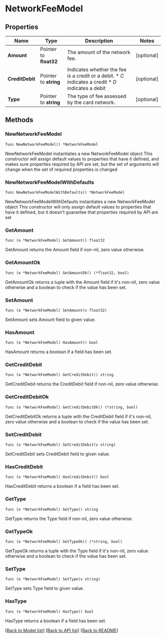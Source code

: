 # NetworkFeeModel

## Properties

Name | Type | Description | Notes
------------ | ------------- | ------------- | -------------
**Amount** | Pointer to **float32** | The amount of the network fee. | [optional] 
**CreditDebit** | Pointer to **string** | Indicates whether the fee is a credit or a debit.  * *C* indicates a credit * *D* indicates a debit | [optional] 
**Type** | Pointer to **string** | The type of fee assessed by the card network. | [optional] 

## Methods

### NewNetworkFeeModel

`func NewNetworkFeeModel() *NetworkFeeModel`

NewNetworkFeeModel instantiates a new NetworkFeeModel object
This constructor will assign default values to properties that have it defined,
and makes sure properties required by API are set, but the set of arguments
will change when the set of required properties is changed

### NewNetworkFeeModelWithDefaults

`func NewNetworkFeeModelWithDefaults() *NetworkFeeModel`

NewNetworkFeeModelWithDefaults instantiates a new NetworkFeeModel object
This constructor will only assign default values to properties that have it defined,
but it doesn't guarantee that properties required by API are set

### GetAmount

`func (o *NetworkFeeModel) GetAmount() float32`

GetAmount returns the Amount field if non-nil, zero value otherwise.

### GetAmountOk

`func (o *NetworkFeeModel) GetAmountOk() (*float32, bool)`

GetAmountOk returns a tuple with the Amount field if it's non-nil, zero value otherwise
and a boolean to check if the value has been set.

### SetAmount

`func (o *NetworkFeeModel) SetAmount(v float32)`

SetAmount sets Amount field to given value.

### HasAmount

`func (o *NetworkFeeModel) HasAmount() bool`

HasAmount returns a boolean if a field has been set.

### GetCreditDebit

`func (o *NetworkFeeModel) GetCreditDebit() string`

GetCreditDebit returns the CreditDebit field if non-nil, zero value otherwise.

### GetCreditDebitOk

`func (o *NetworkFeeModel) GetCreditDebitOk() (*string, bool)`

GetCreditDebitOk returns a tuple with the CreditDebit field if it's non-nil, zero value otherwise
and a boolean to check if the value has been set.

### SetCreditDebit

`func (o *NetworkFeeModel) SetCreditDebit(v string)`

SetCreditDebit sets CreditDebit field to given value.

### HasCreditDebit

`func (o *NetworkFeeModel) HasCreditDebit() bool`

HasCreditDebit returns a boolean if a field has been set.

### GetType

`func (o *NetworkFeeModel) GetType() string`

GetType returns the Type field if non-nil, zero value otherwise.

### GetTypeOk

`func (o *NetworkFeeModel) GetTypeOk() (*string, bool)`

GetTypeOk returns a tuple with the Type field if it's non-nil, zero value otherwise
and a boolean to check if the value has been set.

### SetType

`func (o *NetworkFeeModel) SetType(v string)`

SetType sets Type field to given value.

### HasType

`func (o *NetworkFeeModel) HasType() bool`

HasType returns a boolean if a field has been set.


[[Back to Model list]](../README.md#documentation-for-models) [[Back to API list]](../README.md#documentation-for-api-endpoints) [[Back to README]](../README.md)


